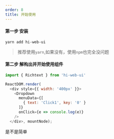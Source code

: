 ```yaml
---
order: 8
title: 开始使用
---
```



#### 第一步 安装
```base
yarn add hi-web-ui
```

> 推荐使用`yarn`,如果没有，使用`npm`也完全没问题


#### 第二步 解构出并开始使用组件
```js
import { Richtext } from 'hi-web-ui'

ReactDOM.render(
  <div style={{ width: '400px' }}>
    <Dropdown
      menuData={[
        { text: 'Click1', key: '0' }
      ]}
      onClick={e => console.log(e)}
    />
  </div>, mountNode);
```

是不是简单